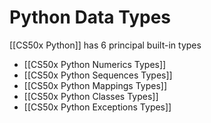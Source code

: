 # Python Data Types
[[CS50x Python]] has 6 principal built-in types
- [[CS50x Python Numerics Types]]
- [[CS50x Python Sequences Types]]
- [[CS50x Python Mappings Types]]
- [[CS50x Python Classes Types]]
- [[CS50x Python Exceptions Types]]


